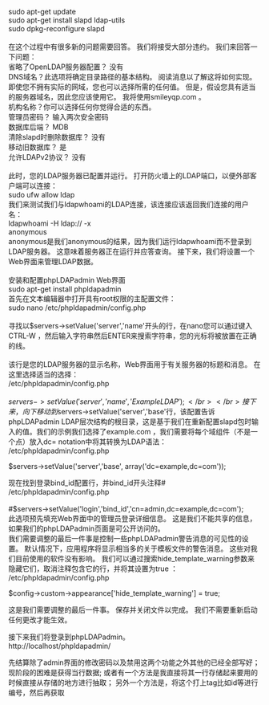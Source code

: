 sudo apt-get update</br>
sudo apt-get install slapd ldap-utils</br>
sudo dpkg-reconfigure slapd</br>
</br>
在这个过程中有很多新的问题需要回答。 我们将接受大部分违约。 我们来回答一下问题：</br>
省略了OpenLDAP服务器配置？ 没有</br>
DNS域名？此选项将确定目录路径的基本结构。 阅读消息以了解这将如何实现。 即使您不拥有实际的网域，您也可以选择所需的任何值。 但是，假设您具有适当的服务器域名，因此您应该使用它。 我将使用smileyqp.com 。 </br>
机构名称？你可以选择任何你觉得合适的东西。 </br>
管理员密码？ 输入两次安全密码</br>
数据库后端？ MDB</br>
清除slapd时删除数据库？ 没有</br>
移动旧数据库？ 是</br>
允许LDAPv2协议？ 没有 </br>
</br>
此时，您的LDAP服务器已配置并运行。 打开防火墙上的LDAP端口，以便外部客户端可以连接：</br>
sudo ufw allow ldap</br>
我们来测试我们与ldapwhoami的LDAP连接，该连接应该返回我们连接的用户名：</br>
ldapwhoami -H ldap:// -x </br>
anonymous</br> 
anonymous是我们anonymous的结果，因为我们运行ldapwhoami而不登录到LDAP服务器。 这意味着服务器正在运行并应答查询。 接下来，我们将设置一个Web界面来管理LDAP数据。 </br>
</br>
安装和配置phpLDAPadmin Web界面</br>
sudo apt-get install phpldapadmin</br>
首先在文本编辑器中打开具有root权限的主配置文件：</br>
sudo nano /etc/phpldapadmin/config.php</br>
</br>
寻找以$servers->setValue('server','name'开头的行，在nano您可以通过键入CTRL-W ，然后输入字符串然后ENTER来搜索字符串，您的光标将被放置在正确的线。</br>
</br>
该行是您的LDAP服务器的显示名称，Web界面用于有关服务器的标题和消息。 在这里选择适当的选择：</br>
/etc/phpldapadmin/config.php</br>
</br>
$servers->setValue('server','name','Example LDAP');</br>
</br>
接下来，向下移动到$servers->setValue('server','base'行，该配置告诉phpLDAPadmin LDAP层次结构的根目录，这是基于我们在重新配置slapd包时输入的值。我们的示例我们选择了example.com ，我们需要将每个域组件（不是一个点）放入dc= notation中将其转换为LDAP语法：</br>
/etc/phpldapadmin/config.php</br>

$servers->setValue('server','base', array('dc=example,dc=com'));</br>

现在找到登录bind_id配置行，并bind_id开头注释#</br>
/etc/phpldapadmin/config.php</br>
</br>
#$servers->setValue('login','bind_id','cn=admin,dc=example,dc=com');
</br>
此选项预先填充Web界面中的管理员登录详细信息。 这是我们不能共享的信息，如果我们的phpLDAPadmin页面是可公开访问的。
</br>
我们需要调整的最后一件事是控制一些phpLDAPadmin警告消息的可见性的设置。 默认情况下，应用程序将显示相当多的关于模板文件的警告消息。 这些对我们目前使用的软件没有影响。 我们可以通过搜索hide_template_warning参数来隐藏它们，取消注释包含它的行，并将其设置为true ：</br>
/etc/phpldapadmin/config.php</br>

$config->custom->appearance['hide_template_warning'] = true;</br>

这是我们需要调整的最后一件事。 保存并关闭文件以完成。 我们不需要重新启动任何更改才能生效。</br>

接下来我们将登录到phpLDAPadmin。 </br>
http://localhost/phpldapadmin/</br>



先结算除了admin界面的修改密码以及禁用这两个功能之外其他的已经全部写好；
现阶段的困难是获得当行数据;
或者有一个方法是我直接将其一行存储起来要用的时候直接从存储的地方进行抽取；
另外一个方法是，将这个打上tag比如id等进行编号，然后再获取